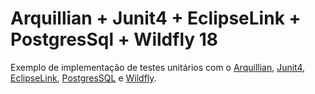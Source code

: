 # Arquillian + Junit4 + EclipseLink + PostgresSql + Wildfly 18

Exemplo de implementação de testes unitários com o [Arquillian](http://arquillian.org/), [Junit4](https://junit.org/junit4/), [EclipseLink](https://www.eclipse.org/eclipselink/), [PostgresSQL](https://www.postgresql.org/) e [Wildfly](https://wildfly.org/).


